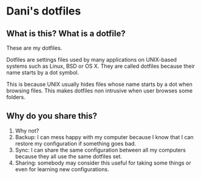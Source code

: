 # Dani's dotfiles

## What is this? What is a dotfile?
These are my dotfiles.

Dotfiles are settings files used by many applications on UNIX-based systems
such as Linux, BSD or OS X. They are called dotfiles because their name starts
by a dot symbol.

This is because UNIX usually hides files whose name starts by a dot when
browsing files. This makes dotfiles non intrusive when user browses some
folders.

## Why do you share this?
1. Why not?
2. Backup: I can mess happy with my computer because I know that I can restore
   my configuration if something goes bad.
3. Sync: I can share the same configuration between all my computers because
   they all use the same dotfiles set.
4. Sharing: somebody may consider this useful for taking some things or even
   for learning new configurations.

